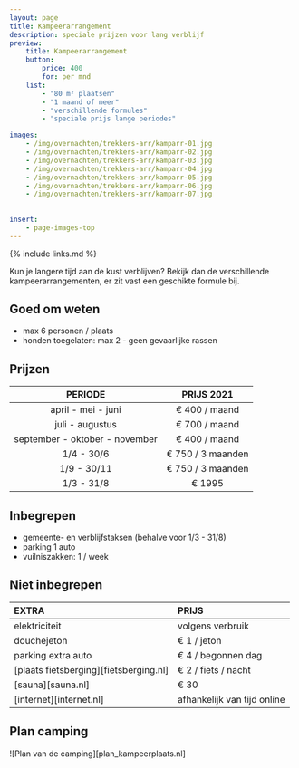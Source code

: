 ```yaml
---
layout: page
title: Kampeerarrangement 
description: speciale prijzen voor lang verblijf
preview: 
    title: Kampeerarrangement
    button:
        price: 400
        for: per mnd
    list:
        - "80 m² plaatsen"
        - "1 maand of meer"
        - "verschillende formules"
        - "speciale prijs lange periodes"

images:
    - /img/overnachten/trekkers-arr/kamparr-01.jpg
    - /img/overnachten/trekkers-arr/kamparr-02.jpg
    - /img/overnachten/trekkers-arr/kamparr-03.jpg
    - /img/overnachten/trekkers-arr/kamparr-04.jpg
    - /img/overnachten/trekkers-arr/kamparr-05.jpg
    - /img/overnachten/trekkers-arr/kamparr-06.jpg
    - /img/overnachten/trekkers-arr/kamparr-07.jpg
 
    
insert:
    - page-images-top
---
```


{% include links.md %}

Kun je langere tijd aan de kust verblijven? Bekijk dan de verschillende kampeerarrangementen, er zit vast een geschikte formule bij.

## Goed om weten

- max 6 personen / plaats
- honden toegelaten: max 2 - geen gevaarlijke rassen

## Prijzen

PERIODE        | PRIJS 2021      
:-------------:|:-----------:|
april - mei - juni | € 400 / maand                     
juli - augustus | € 700 / maand               
september - oktober - november | € 400 / maand
1/4 - 30/6 | € 750 / 3 maanden
1/9 - 30/11 | € 750 / 3 maanden
1/3 - 31/8 | € 1995

## Inbegrepen

- gemeente- en verblijfstaksen (behalve voor 1/3 - 31/8)
- parking 1 auto
- vuilniszakken: 1 / week

## Niet inbegrepen

EXTRA              | PRIJS 
:------------------|:-----------|
elektriciteit      |volgens verbruik 
douchejeton        |€ 1 / jeton
parking extra auto |€ 4 / begonnen dag
[plaats fietsberging][fietsberging.nl]| € 2 / fiets / nacht
[sauna][sauna.nl]              |€ 30
[internet][internet.nl]           |afhankelijk van tijd online

## Plan camping

![Plan van de camping][plan_kampeerplaats.nl]
